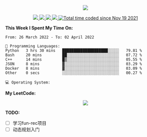 <!--
**chenjiyan2001/chenjiyan2001** is a ✨ _special_ ✨ repository because its `README.md` (this file) appears on your GitHub profile.

Here are some ideas to get you started:

- 🔭 I’m currently working on ...
- 🌱 I’m currently learning ...
- 👯 I’m looking to collaborate on ...
- 🤔 I’m looking for help with ...
- 💬 Ask me about ...
- 📫 How to reach me: ...
- 😄 Pronouns: ...
- ⚡ Fun fact: ...
-->

<p align="center">
  <a href="https://github.com/chenjiyan2001" class="rich-diff-level-one">
    <img src="https://github-readme-stats.vercel.app/api?username=chenjiyan2001&show_icons=true&theme=onedark">
  </a>
</p>

<p align="center">
  <a href="https://github.com/chenjiyan2001">
    <img src="https://badges.pufler.dev/visits/chenjiyan2001/chenjiyan2001?style=flat-square&color=black&logo=github">
  </a>
  <a href="https://github.com/chenjiyan2001">
    <img src="https://badges.pufler.dev/years/chenjiyan2001?style=flat-square&color=black&logo=github">
  </a>
  <a href="https://github.com/chenjiyan2001?tab=repositories">
    <img src="https://badges.pufler.dev/repos/chenjiyan2001?style=flat-square&color=black&logo=github">
  </a>
  <a href="https://github.com/chenjiyan2001">
    <img src="https://badges.pufler.dev/commits/monthly/chenjiyan2001?style=flat-square&color=black&logo=github">
  </a>
  <a href="https://wakatime.com/@8d643437-66da-4afa-bfae-3b4a5bb9b1c7">
    <img src="https://wakatime.com/badge/user/8d643437-66da-4afa-bfae-3b4a5bb9b1c7.svg" alt="Total time coded since Nov 19 2021" />
  </a>
</p>

**This Week I Spent My Time On:**
<!--START_SECTION:waka-->

```text
From: 26 March 2022 - To: 02 April 2022

💬 Programming Languages: 
Python   3 hrs 30 mins   ████████████████████░░░░░   79.81 %
Bash     20 mins         ██░░░░░░░░░░░░░░░░░░░░░░░   07.72 %
C++      14 mins         █▒░░░░░░░░░░░░░░░░░░░░░░░   05.55 %
JSON     8 mins          ▓░░░░░░░░░░░░░░░░░░░░░░░░   03.29 %
Docker   8 mins          ▓░░░░░░░░░░░░░░░░░░░░░░░░   03.09 %
Other    0 secs          ░░░░░░░░░░░░░░░░░░░░░░░░░   00.27 %

💻 Operating System: 
```

<!--END_SECTION:waka-->

**My LeetCode:**   
<p align="center">
   <img src="https://stats.justsong.cn/api/leetcode?username=Maybe_one_day&cn=true">
</p>

**TODO:**
<!-- <details>
<summary>2022</summary>
  <details>
  <summary>04</summary> -->
- [ ] 学习fun-rec项目
- [ ] 动态规划入门
<!--   </details>
</details> -->
